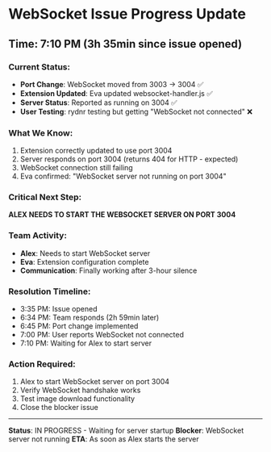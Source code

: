 # WebSocket Issue Progress Update

## Time: 7:10 PM (3h 35min since issue opened)

### Current Status:
- **Port Change**: WebSocket moved from 3003 → 3004 ✅
- **Extension Updated**: Eva updated websocket-handler.js ✅
- **Server Status**: Reported as running on 3004 ✅
- **User Testing**: rydnr testing but getting "WebSocket not connected" ❌

### What We Know:
1. Extension correctly updated to use port 3004
2. Server responds on port 3004 (returns 404 for HTTP - expected)
3. WebSocket connection still failing
4. Eva confirmed: "WebSocket server not running on port 3004"

### Critical Next Step:
**ALEX NEEDS TO START THE WEBSOCKET SERVER ON PORT 3004**

### Team Activity:
- **Alex**: Needs to start WebSocket server
- **Eva**: Extension configuration complete
- **Communication**: Finally working after 3-hour silence

### Resolution Timeline:
- 3:35 PM: Issue opened
- 6:34 PM: Team responds (2h 59min later)
- 6:45 PM: Port change implemented
- 7:00 PM: User reports WebSocket not connected
- 7:10 PM: Waiting for Alex to start server

### Action Required:
1. Alex to start WebSocket server on port 3004
2. Verify WebSocket handshake works
3. Test image download functionality
4. Close the blocker issue

---
**Status**: IN PROGRESS - Waiting for server startup
**Blocker**: WebSocket server not running
**ETA**: As soon as Alex starts the server